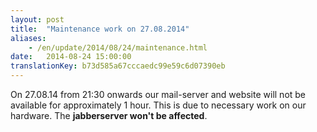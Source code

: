 ```yaml
---
layout: post
title:  "Maintenance work on 27.08.2014"
aliases:
    - /en/update/2014/08/24/maintenance.html
date:   2014-08-24 15:00:00
translationKey: b73d585a67cccaedc99e59c6d07390eb
---
```


On 27.08.14 from 21:30 onwards our mail-server and website will not be available for approximately 1 hour. This is due to necessary work on our hardware. The **jabberserver won't be affected**.
